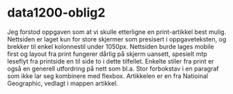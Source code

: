 # data1200-oblig2

Jeg forstod oppgaven som at vi skulle etterligne en print-artikkel best mulig. 
Nettsiden er laget kun for store skjermer som presisert i oppgaveteksten, og brekker til enkel kolonnestil under 1050px. 
Nettsiden burde lages mobile first og layout fra print fungerer dårlig på skjerm uansett, spesielt mtp leseflyt fra printside en til side to i dette tilfellet. 
Enkelte stiler fra print er også en generell utfordring på nett som bl.a. Stor forbokstav i en paragraf som ikke lar seg kombinere med flexbox.
Artikkelen er en fra Natioinal Geographic, vedlagt i mappen artikkel.
